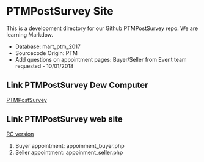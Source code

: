 # PTMPostSurvey Site

This is a development directory for our Github PTMPostSurvey repo. We are learning Markdow.

* Database: mart_ptm_2017
* Sourcecode Origin: PTM 
* Add questions on appointment pages: Buyer/Seller from Event team requested - 10/01/2018

## Link PTMPostSurvey Dew Computer
[PTMPostSurvey](http://192.168.16.9:8888/PTMPostSurvey/PTMPostSurvey/)

## Link PTMPostSurvey web site 
[RC version](http://ptm/2018/survey)

1. Buyer appointment: appoinment_buyer.php
2. Seller appointment: appoinment_seller.php
